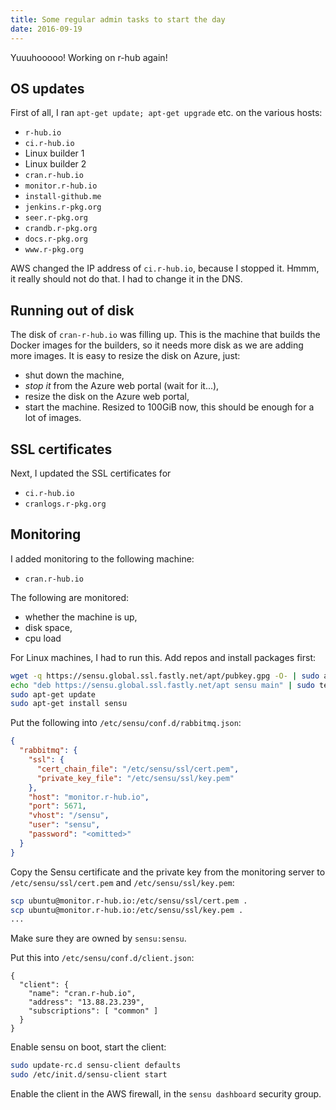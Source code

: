 ```yaml
---
title: Some regular admin tasks to start the day
date: 2016-09-19
---
```


Yuuuhooooo! Working on r-hub again!

## OS updates

First of all, I ran `apt-get update; apt-get upgrade` etc. on the various hosts:
* `r-hub.io`
* `ci.r-hub.io`
* Linux builder 1
* Linux builder 2
* `cran.r-hub.io`
* `monitor.r-hub.io`
* `install-github.me`
* `jenkins.r-pkg.org`
* `seer.r-pkg.org`
* `crandb.r-pkg.org`
* `docs.r-pkg.org`
* `www.r-pkg.org`

AWS changed the IP address of `ci.r-hub.io`, because I stopped it. Hmmm, it really should not do that. I had to change it in the DNS.

## Running out of disk

The disk of `cran-r-hub.io` was filling up. This is the machine that builds the Docker images for the builders, so it needs more disk as we are adding more images. It is easy to resize the disk on Azure, just:
* shut down the machine,
* *stop it* from the Azure web portal (wait for it...),
* resize the disk on the Azure web portal,
* start the machine.
Resized to 100GiB now, this should be enough for a lot of images.

## SSL certificates

Next, I updated the SSL certificates for
* `ci.r-hub.io`
* `cranlogs.r-pkg.org`

## Monitoring

I added monitoring to the following machine:
* `cran.r-hub.io`

The following are monitored:
* whether the machine is up,
* disk space,
* cpu load

For Linux machines, I had to run this. Add repos and install packages first:
```sh
wget -q https://sensu.global.ssl.fastly.net/apt/pubkey.gpg -O- | sudo apt-key add -
echo "deb https://sensu.global.ssl.fastly.net/apt sensu main" | sudo tee /etc/apt/sources.list.d/sensu.list
sudo apt-get update
sudo apt-get install sensu
```

Put the following into `/etc/sensu/conf.d/rabbitmq.json`:
```json
{
  "rabbitmq": {
    "ssl": {
      "cert_chain_file": "/etc/sensu/ssl/cert.pem",
      "private_key_file": "/etc/sensu/ssl/key.pem"
    },
    "host": "monitor.r-hub.io",
    "port": 5671,
    "vhost": "/sensu",
    "user": "sensu",
    "password": "<omitted>"
  }
}
```

Copy the Sensu certificate and the private key from the monitoring server to `/etc/sensu/ssl/cert.pem` and `/etc/sensu/ssl/key.pem`:
```sh
scp ubuntu@monitor.r-hub.io:/etc/sensu/ssl/cert.pem .
scp ubuntu@monitor.r-hub.io:/etc/sensu/ssl/key.pem .
...
```
Make sure they are owned by `sensu:sensu`.

Put this into `/etc/sensu/conf.d/client.json`:
```
{
  "client": {
    "name": "cran.r-hub.io",
    "address": "13.88.23.239",
    "subscriptions": [ "common" ]
  }
}
```

Enable sensu on boot, start the client:
```sh
sudo update-rc.d sensu-client defaults
sudo /etc/init.d/sensu-client start
```

Enable the client in the AWS firewall, in the `sensu dashboard` security group.
